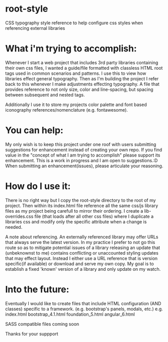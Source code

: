 # root-style
CSS typography style reference to help configure css styles when referencing external libraries

# What i'm trying to accomplish:
Whenever I start a web project that includes 3rd party libraries containing their own css files, I wanted a guide/file formatted with classless HTML root tags used in common scenarios and patterns. 
I use this to view how libraries effect general typography. Then as I'm building the project I refer back to this whenever I make adjustments effecting typography. 
A file that provides reference to not only size, color and line-spacing, but spacing between subsequent and nested tags.    

Additionally I use it to store my projects color palette and font based iconography references/nomenclature (e.g. fontawesome).

# You can help:
My only wish is to keep this project under one roof with users submitting suggestions for enhancement instead of creating your own repo. If you find value in the "concept of what I am trying to accomplish" please support its enhancement. This is a work in progress and I am open to suggestions.:D When submitting an enhancement(issues), please articulate your reasoning. 

# How do I use it:
There is no right way but I copy the root-style directory to the root of my project. Then within its index.html file reference all the same css/js library files as my project being carefull to mirror their ordering. I create a lib-overrides.css file (that loads after all other css files) where I duplicate a libraries css and modify only the specific attribute when a change is needed. 

A note about referencing. An externally referenced library may offer URLs that always serve the latest version. In my practice I prefer to not go this route so as to mitigate potential issues of a library releasing an update that (unbeknownst to me) contains conflicting or unaccounted styling updates that may effect layout.
Instead I either use a URL reference that is version specific(if available) or download and serve my own copy. My goal is to establish a fixed 'known' version of a library and only update on my watch.

# Into the future:
Eventually I would like to create files that include HTML configuration (AND classes) specific to a framework. (e.g. bootstrap's panels, modals, etc.)
e.g.
  index.html
  bootstrap_4.1.html
  foundation_5.html
  angular_6.html
  

SASS compatible files coming soon

Thanks for your suppport
